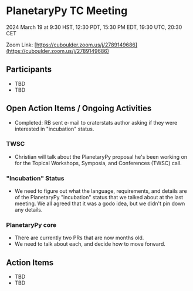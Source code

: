 # PlanetaryPy TC Meeting

2024 March 19 at 9:30 HST, 12:30 PDT, 15:30 PM EDT, 19:30 UTC, 20:30 CET

Zoom Link: [https://cuboulder.zoom.us/j/2789149686](https://cuboulder.zoom.us/j/2789149686) 

## Participants
- TBD
- TBD

## Open Action Items / Ongoing Activities 

- Completed: RB sent e-mail to craterstats author asking if they were interested in "incubation" status.


### TWSC

- Christian will talk about the PlanetaryPy proposal he's been working on for the Topical Workshops, Symposia, and Conferences (TWSC) call.


### "Incubation" Status

- We need to figure out what the language, requirements, and details are of the PlanetaryPy "incubation" status that we talked about at the last meeting.  We all agreed that it was a godo idea, but we didn't pin down any details.

### PlanetaryPy core

- There are currently two PRs that are now months old.
- We need to talk about each, and decide how to move forward.


## Action Items

- TBD
- TBD
